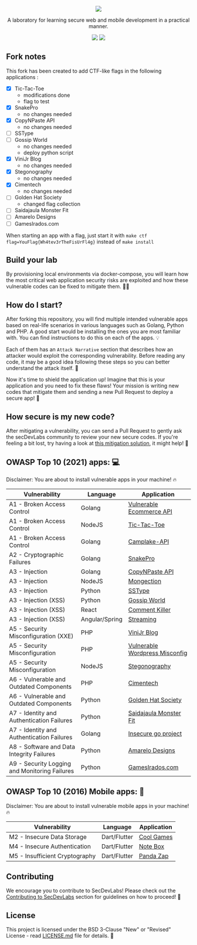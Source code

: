 <p align="center">
  <img src="images/secDevLabs-logo.png" allign="center" height=""/>
  <!-- logo font: Agency FB Bold Condensed -->
</p>

<p align="center">
A laboratory for learning secure web and mobile development in a practical manner.
</p>

<p align="center">
<a href="https://github.com/globocom/secDevLabs/blob/master/docs/CONTRIBUTING.md"><img src="https://img.shields.io/badge/PRs-Welcome-brightgreen"/></a>
<a href="https://gitter.im/secDevLabs/community"><img src="https://badges.gitter.im/secDevLabs/community.svg"/></a>
</p>

## Fork notes

This fork has been created to add CTF-like flags in the following applications : 

 * [x] Tic-Tac-Toe
   * modifications done
   * flag to test
 * [X] SnakePro
   * no changes needed
 * [x] CopyNPaste API
   * no changes needed
 * [ ] SSType
 * [ ] Gossip World
   * no changes needed
   * deploy python script
 * [x] ViniJr Blog
   * no changes needed
 * [x] Stegonography
   * no changes needed
 * [x] Cimentech
   * no changes needed 
 * [ ] Golden Hat Society
   * changed flag collection
 * [ ] Saidajaula Monster Fit
 * [ ] Amarelo Designs
 * [ ] GamesIrados.com

When starting an app with a flag, just start it with ``make ctf flag=YouFlag{Wh4tev3rTheFisUrFl4g}`` instead of `make install`

## Build your lab

By provisioning local environments via docker-compose, you will learn how the most critical web application security risks are exploited and how these vulnerable codes can be fixed to mitigate them. 👩‍💻

## How do I start?

After forking this repository, you will find multiple intended vulnerable apps based on real-life scenarios in various languages such as Golang, Python and PHP. A good start would be installing the ones you are most familiar with. You can find instructions to do this on each of the apps. 💡

Each of them has an `Attack Narrative` section that describes how an attacker would exploit the corresponding vulnerability. Before reading any code, it may be a good idea following these steps so you can better understand the attack itself. 💉

Now it's time to shield the application up! Imagine that this is your application and you need to fix these flaws! Your mission is writing new codes that mitigate them and sending a new Pull Request to deploy a secure app! 🔐

## How secure is my new code?

After mitigating a vulnerability, you can send a Pull Request to gently ask the secDevLabs community to review your new secure codes. If you're feeling a bit lost, try having a look at [this mitigation solution](https://github.com/globocom/secDevLabs/pull/29), it might help! 🚀

## OWASP Top 10 (2021) apps: 💻

Disclaimer: You are about to install vulnerable apps in your machine! 🔥

| Vulnerability                                 | Language       | Application                                                                    |
| --------------------------------------------- | -------------- | ------------------------------------------------------------------------------ |
| A1 - Broken Access Control                    | Golang         | [Vulnerable Ecommerce API](owasp-top10-2021-apps/a1/ecommerce-api)             |
| A1 - Broken Access Control                    | NodeJS         | [Tic-Tac-Toe](owasp-top10-2021-apps/a1/tictactoe)                              |
| A1 - Broken Access Control                    | Golang         | [Camplake-API](owasp-top10-2021-apps/a1/camplake-api)                          |
| A2 - Cryptographic Failures                   | Golang         | [SnakePro](owasp-top10-2021-apps/a2/snake-pro)                                 |
| A3 - Injection                                | Golang         | [CopyNPaste API](owasp-top10-2021-apps/a3/copy-n-paste)                        |
| A3 - Injection                                | NodeJS         | [Mongection](owasp-top10-2021-apps/a3/mongection)                              |
| A3 - Injection                                | Python         | [SSType](owasp-top10-2021-apps/a3/sstype)                                      |
| A3 - Injection (XSS)                          | Python         | [Gossip World](owasp-top10-2021-apps/a3/gossip-world)                          |
| A3 - Injection (XSS)                          | React          | [Comment Killer](owasp-top10-2021-apps/a3/comment-killer)                      |
| A3 - Injection (XSS)                          | Angular/Spring | [Streaming](owasp-top10-2021-apps/a3/streaming)                                |
| A5 - Security Misconfiguration (XXE)          | PHP            | [ViniJr Blog](owasp-top10-2021-apps/a5/vinijr-blog)                            |
| A5 - Security Misconfiguration                | PHP            | [Vulnerable Wordpress Misconfig](owasp-top10-2021-apps/a5/misconfig-wordpress) |
| A5 - Security Misconfiguration                | NodeJS         | [Stegonography](owasp-top10-2021-apps/a5/stegonography)                        |
| A6 - Vulnerable and Outdated Components       | PHP            | [Cimentech](owasp-top10-2021-apps/a6/cimentech)                                |
| A6 - Vulnerable and Outdated Components       | Python         | [Golden Hat Society](owasp-top10-2021-apps/a6/golden-hat)                      |
| A7 - Identity and Authentication Failures     | Python         | [Saidajaula Monster Fit](owasp-top10-2021-apps/a7/saidajaula-monster)          |
| A7 - Identity and Authentication Failures     | Golang         | [Insecure go project](owasp-top10-2021-apps/a7/insecure-go-project)            |
| A8 - Software and Data Integrity Failures     | Python         | [Amarelo Designs](owasp-top10-2021-apps/a8/amarelo-designs)                    |
| A9 - Security Logging and Monitoring Failures | Python         | [GamesIrados.com](owasp-top10-2021-apps/a9/games-irados)                       |

## OWASP Top 10 (2016) Mobile apps: 📲

Disclaimer: You are about to install vulnerable mobile apps in your machine! 🔥

| Vulnerability                  | Language     | Application                                         |
| ------------------------------ | ------------ | --------------------------------------------------- |
| M2 - Insecure Data Storage     | Dart/Flutter | [Cool Games](owasp-top10-2016-mobile/m2/cool_games) |
| M4 - Insecure Authentication   | Dart/Flutter | [Note Box](owasp-top10-2016-mobile/m4/note-box)     |
| M5 - Insufficient Cryptography | Dart/Flutter | [Panda Zap](owasp-top10-2016-mobile/m5/panda_zap)   |

## Contributing

We encourage you to contribute to SecDevLabs! Please check out the [Contributing to SecDevLabs](/docs/CONTRIBUTING.md) section for guidelines on how to proceed! 🎉

## License

This project is licensed under the BSD 3-Clause "New" or "Revised" License - read [LICENSE.md](LICENSE.md) file for details. 📖
